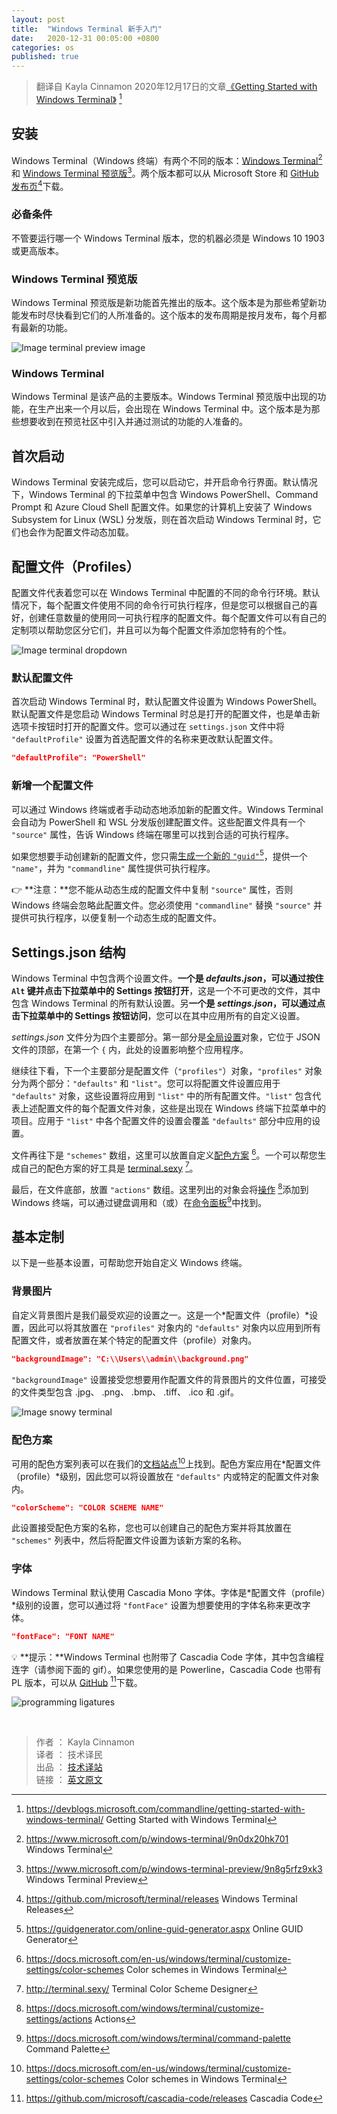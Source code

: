 ```yaml
---
layout: post
title:  "Windows Terminal 新手入门"
date:   2020-12-31 00:05:00 +0800
categories: os
published: true
---
```


> 翻译自 Kayla Cinnamon 2020年12月17日的文章[《Getting Started with Windows Terminal》](https://devblogs.microsoft.com/commandline/getting-started-with-windows-terminal/) [^1]

[^1]: <https://devblogs.microsoft.com/commandline/getting-started-with-windows-terminal/> Getting Started with Windows Terminal

## 安装

Windows Terminal（Windows 终端）有两个不同的版本：[Windows Terminal](https://www.microsoft.com/p/windows-terminal/9n0dx20hk701)[^Terminal] 和 [Windows Terminal 预览版](https://www.microsoft.com/p/windows-terminal-preview/9n8g5rfz9xk3)[^Preview]。两个版本都可以从 Microsoft Store 和 [GitHub 发布页](https://github.com/microsoft/terminal/releases)[^GitHubRe]下载。

[^Terminal]: <https://www.microsoft.com/p/windows-terminal/9n0dx20hk701> Windows Terminal
[^Preview]: <https://www.microsoft.com/p/windows-terminal-preview/9n8g5rfz9xk3> Windows Terminal Preview
[^GitHubRe]: <https://github.com/microsoft/terminal/releases> Windows Terminal Releases

### 必备条件

不管要运行哪一个 Windows Terminal 版本，您的机器必须是 Windows 10 1903 或更高版本。

### Windows Terminal 预览版

Windows Terminal 预览版是新功能首先推出的版本。这个版本是为那些希望新功能发布时尽快看到它们的人所准备的。这个版本的发布周期是按月发布，每个月都有最新的功能。

![Image terminal preview image](/assets/images/202012/terminal-preview-image-e1592500021421.png)

### Windows Terminal

Windows Terminal 是该产品的主要版本。Windows Terminal 预览版中出现的功能，在生产出来一个月以后，会出现在 Windows Terminal 中。这个版本是为那些想要收到在预览社区中引入并通过测试的功能的人准备的。

## 首次启动

Windows Terminal 安装完成后，您可以启动它，并开启命令行界面。默认情况下，Windows Terminal 的下拉菜单中包含 Windows PowerShell、Command Prompt 和 Azure Cloud Shell 配置文件。如果您的计算机上安装了 Windows Subsystem for Linux (WSL) 分发版，则在首次启动 Windows Terminal 时，它们也会作为配置文件动态加载。

## 配置文件（Profiles）

配置文件代表着您可以在 Windows Terminal 中配置的不同的命令行环境。默认情况下，每个配置文件使用不同的命令行可执行程序，但是您可以根据自己的喜好，创建任意数量的使用同一可执行程序的配置文件。每个配置文件可以有自己的定制项以帮助您区分它们，并且可以为每个配置文件添加您特有的个性。

![Image terminal dropdown](/assets/images/202012/terminal-dropdown.png)

### 默认配置文件

首次启动 Windows Terminal 时，默认配置文件设置为 Windows PowerShell。默认配置文件是您启动 Windows Terminal 时总是打开的配置文件，也是单击新选项卡按钮时打开的配置文件。您可以通过在 `settings.json` 文件中将 `"defaultProfile"` 设置为首选配置文件的名称来更改默认配置文件。

```json
"defaultProfile": "PowerShell"
```

### 新增一个配置文件

可以通过 Windows 终端或者手动动态地添加新的配置文件。Windows Terminal 会自动为 PowerShell 和 WSL 分发版创建配置文件。这些配置文件具有一个 `"source"` 属性，告诉 Windows 终端在哪里可以找到合适的可执行程序。

如果您想要手动创建新的配置文件，您只需[生成一个新的 `"guid"`](https://guidgenerator.com/online-guid-generator.aspx)[^guid]，提供一个 `"name"`，并为 `"commandline"` 属性提供可执行程序。

[^guid]: <https://guidgenerator.com/online-guid-generator.aspx> Online GUID Generator

👉 **注意：**您不能从动态生成的配置文件中复制 `"source"` 属性，否则 Windows 终端会忽略此配置文件。您必须使用 `"commandline"` 替换 `"source"` 并提供可执行程序，以便复制一个动态生成的配置文件。

## Settings.json 结构

Windows Terminal 中包含两个设置文件。**一个是 *defaults.json*，可以通过按住 `Alt` 键并点击下拉菜单中的 Settings 按钮打开**，这是一个不可更改的文件，其中包含 Windows Terminal 的所有默认设置。另**一个是 *settings.json*，可以通过点击下拉菜单中的 Settings 按钮访问**，您可以在其中应用所有的自定义设置。

*settings.json* 文件分为四个主要部分。第一部分是[全局设置](https://docs.microsoft.com/windows/terminal/customize-settings/global-settings)对象，它位于 JSON 文件的顶部，在第一个 `{` 内，此处的设置影响整个应用程序。

继续往下看，下一个主要部分是配置文件（`"profiles"`）对象，`"profiles"` 对象分为两个部分：`"defaults"` 和 `"list"`。您可以将配置文件设置应用于 `"defaults"` 对象，这些设置将应用到 `"list"` 中的所有配置文件。`"list"` 包含代表上述配置文件的每个配置文件对象，这些是出现在 Windows 终端下拉菜单中的项目。应用于 `"list"` 中各个配置文件的设置会覆盖 `"defaults"` 部分中应用的设置。

文件再往下是 `"schemes"` 数组，这里可以放置自定义[配色方案](https://docs.microsoft.com/en-us/windows/terminal/customize-settings/color-schemes) [^schemes]。一个可以帮您生成自己的配色方案的好工具是 [terminal.sexy](http://terminal.sexy/) [^se]。

[^schemes]: <https://docs.microsoft.com/en-us/windows/terminal/customize-settings/color-schemes> Color schemes in Windows Terminal

[^se]: <http://terminal.sexy/> Terminal Color Scheme Designer

最后，在文件底部，放置 `"actions"` 数组。这里列出的对象会将[操作](https://docs.microsoft.com/windows/terminal/customize-settings/actions) [^actions]添加到 Windows 终端，可以通过键盘调用和（或）在[命令面板](https://docs.microsoft.com/windows/terminal/command-palette)[^palette]中找到。

[^actions]: <https://docs.microsoft.com/windows/terminal/customize-settings/actions> Actions
[^palette]: <https://docs.microsoft.com/windows/terminal/command-palette> Command Palette

## 基本定制

以下是一些基本设置，可帮助您开始自定义 Windows 终端。

### 背景图片

自定义背景图片是我们最受欢迎的设置之一。这是一个*配置文件（profile）*设置，因此可以将其放置在 `"profiles"` 对象内的 `"defaults"` 对象内以应用到所有配置文件，或者放置在某个特定的配置文件（profile）对象内。

```json
"backgroundImage": "C:\\Users\\admin\\background.png"
```

`"backgroundImage"` 设置接受您想要用作配置文件的背景图片的文件位置，可接受的文件类型包含 .jpg、 .png、 .bmp、 .tiff、 .ico 和 .gif。

![Image snowy terminal](/assets/images/202012/snowy-terminal.png)

### 配色方案

可用的配色方案列表可以在我们的[文档站点](https://docs.microsoft.com/en-us/windows/terminal/customize-settings/color-schemes)[^schemes]上找到。配色方案应用在*配置文件（profile）*级别，因此您可以将设置放在 `"defaults"` 内或特定的配置文件对象内。

```json
"colorScheme": "COLOR SCHEME NAME"
```

此设置接受配色方案的名称，您也可以创建自己的配色方案并将其放置在 `"schemes"` 列表中，然后将配置文件设置为该新方案的名称。

### 字体

Windows Terminal 默认使用 Cascadia Mono 字体。字体是*配置文件（profile）*级别的设置，您可以通过将 `"fontFace"` 设置为想要使用的字体名称来更改字体。

```json
"fontFace": "FONT NAME"
```

💡 **提示：**Windows Terminal 也附带了 Cascadia Code 字体，其中包含编程连字（请参阅下面的 gif）。如果您使用的是 Powerline，Cascadia Code 也带有 PL 版本，可以从 [GitHub](https://github.com/microsoft/cascadia-code/releases) [^cascadia]下载。

[^cascadia]: <https://github.com/microsoft/cascadia-code/releases> Cascadia Code

![programming ligatures](/assets/images/202012/programming-ligatures.gif)

<br/>

> 作者 ： Kayla Cinnamon  
> 译者 ： 技术译民  
> 出品 ： [技术译站](https://ittranslator.cn/)  
> 链接 ： [英文原文](https://devblogs.microsoft.com/commandline/getting-started-with-windows-terminal/)
